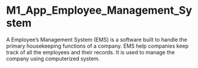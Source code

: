 # M1_App_Employee_Management_System
A Employee’s Management System (EMS) is a software built to handle the primary housekeeping functions of a company. EMS help companies keep track of all the employees and their records. It is used to manage the company using computerized system.
